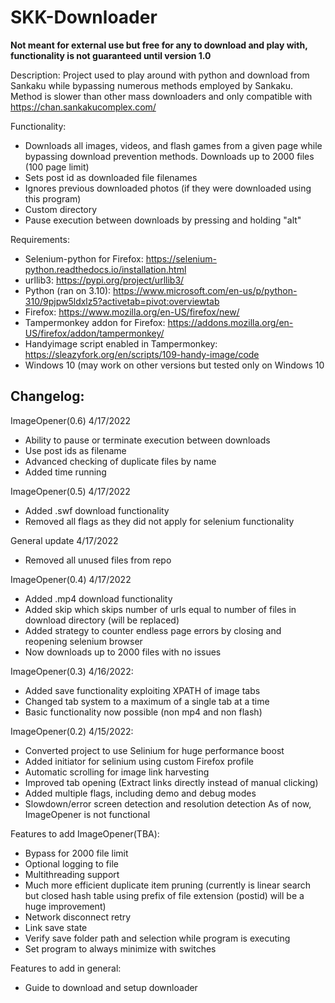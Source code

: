 # SKK-Downloader
**Not meant for external use but free for any to download and play with, functionality is not guaranteed until version 1.0**

Description:
Project used to play around with python and download from Sankaku while bypassing numerous methods employed by Sankaku. Method is slower than other mass downloaders and only compatible with https://chan.sankakucomplex.com/

Functionality:
- Downloads all images, videos, and flash games from a given page while bypassing download prevention methods. Downloads up to 2000 files (100 page limit)
- Sets post id as downloaded file filenames
- Ignores previous downloaded photos (if they were downloaded using this program)
- Custom directory
- Pause execution between downloads by pressing and holding "alt"

Requirements:
- Selenium-python for Firefox: https://selenium-python.readthedocs.io/installation.html
- urllib3: https://pypi.org/project/urllib3/
- Python (ran on 3.10): https://www.microsoft.com/en-us/p/python-310/9pjpw5ldxlz5?activetab=pivot:overviewtab
- Firefox: https://www.mozilla.org/en-US/firefox/new/
- Tampermonkey addon for Firefox: https://addons.mozilla.org/en-US/firefox/addon/tampermonkey/
- Handyimage script enabled in Tampermonkey: https://sleazyfork.org/en/scripts/109-handy-image/code
- Windows 10 (may work on other versions but tested only on Windows 10


## Changelog:

ImageOpener(0.6) 4/17/2022
- Ability to pause or terminate execution between downloads
- Use post ids as filename
- Advanced checking of duplicate files by name
- Added time running

ImageOpener(0.5) 4/17/2022
- Added .swf download functionality
- Removed all flags as they did not apply for selenium functionality

General update 4/17/2022
- Removed all unused files from repo

ImageOpener(0.4) 4/17/2022
- Added .mp4 download functionality
- Added skip which skips number of urls equal to number of files in download directory (will be replaced)
- Added strategy to counter endless page errors by closing and reopening selenium browser
- Now downloads up to 2000 files with no issues


ImageOpener(0.3) 4/16/2022:
- Added save functionality exploiting XPATH of image tabs
- Changed tab system to a maximum of a single tab at a time
- Basic functionality now possible (non mp4 and non flash)

ImageOpener(0.2) 4/15/2022:
- Converted project to use Selinium for huge performance boost
- Added initiator for selinium using custom Firefox profile
- Automatic scrolling for image link harvesting
- Improved tab opening (Extract links directly instead of manual clicking)
- Added multiple flags, including demo and debug modes
- Slowdown/error screen detection and resolution detection
As of now, ImageOpener is not functional

Features to add ImageOpener(TBA):
- Bypass for 2000 file limit
- Optional logging to file 
- Multithreading support
- Much more efficient duplicate item pruning (currently is linear search but closed hash table using prefix of file extension (postid) will be a huge improvement)
- Network disconnect retry
- Link save state
- Verify save folder path and selection while program is executing
- Set program to always minimize with switches

Features to add in general:
- Guide to download and setup downloader

